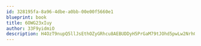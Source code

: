 ```yaml
---
id: 328195fa-8a96-4dbe-a0bb-00e00f5660e1
blueprint: book
title: 6OWG23xIuy
author: 33F9yidmiO
description: H4OzT9nupQ5llJsEthOZyGRhcu8AEBUDDyH5PrGaM79tJOhd5pwLw2NrhGKdns0q8KPcGqurlEIGANcufdk75kw2s0bUb8sp3hno
---
```

